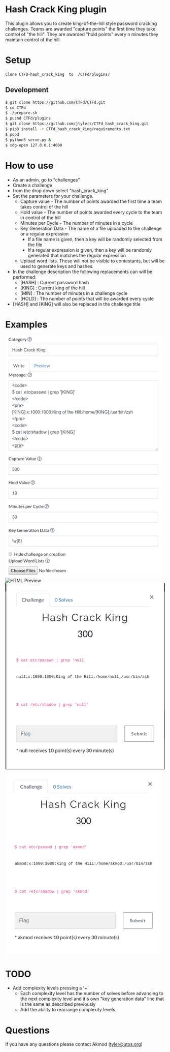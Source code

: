 # Hash Crack King plugin
This plugin allows you to create king-of-the-hill style password cracking challenges.  Teams are awarded "capture points" the first time they take control of "the hill".  They are awarded "hold points" every n minutes they maintain control of the hill.  



# Setup
    Clone CTFD-hash_crack_king  to  /CTFd/plugins/

## Development
```bash
$ git clone https://github.com/CTFd/CTFd.git
$ cd CTFd
$ ./prepare.sh
$ pushd CTFd/plugins
$ git clone https://github.com/jtylers/CTFd_hash_crack_king.git
$ pip3 install -r CTFd_hash_crack_king/requirements.txt
$ popd
$ python3 serve.py &
$ xdg-open 127.0.0.1:4000
```
    

# How to use
- As an admin, go to "challenges" 
- Create a challenge 
- from the drop down select "hash_crack_king"
- Set the parameters for your challenge.
  - Capture value - The number of points awarded the first time a team takes control of the hill
  - Hold value - The number of points awarded every cycle to the team in control of the hill
  - Minutes per Cycle - The number of minutes in a cycle
  - Key Generation Data - The name of a file uploaded to the challenge or a regular expression
    - If a file name is given, then a key will be randomly selected from the file
    - If a regular expression is given, then a key will be randomly generated that matches the regular expression
  - Upload word lists.  These will not be visible to contestants, but will be used to generate keys and hashes.
- In the challenge description the following replacements can will be performed:
    - [HASH] : Current password hash
    - [KING] : Current king of the hill
    - [MIN] : The number of minutes in a challenge cycle
    - [HOLD] : The number of points that will be awarded every cycle
- [HASH] and [KING] will also be replaced in the challenge title

# Examples
![HTML Code](/screenshots/html_code.png) ![HTML Preview](/screenshotos/html_preview.png)
![Unsolved](/screenshots/unsolved.png) ![Solved](/screenshots/solved.png)
  
# TODO
- Add complexity levels pressing a '+'
  - Each complexity level has the number of solves before advancing to the next complexity level and it's own "key generation data" line that is the same as described previously
  - Add the ability to rearrange complexity levels
  
# Questions
If you have any questions please contact Akmod (tyler@utos.org)
